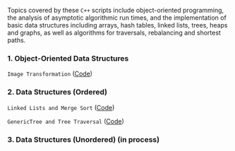 Topics covered by these `C++` scripts include object-oriented programming, the analysis of asymptotic algorithmic run times, and the implementation of basic data structures including arrays, hash tables, linked lists, trees, heaps and graphs, as well as algorithms for traversals, rebalancing and shortest paths.

### 1. Object-Oriented Data Structures

`Image Transformation` ([Code](https://github.com/daniel-furman/computer-science-fundamentals/blob/master/Week4_ImageTransform_assignment.cpp))

### 2. Data Structures (Ordered)

`Linked Lists and Merge Sort` ([Code](https://github.com/daniel-furman/computer-science-fundamentals/blob/master/Week5_LinkedLists_assignment.h))

`GenericTree and Tree Traversal` ([Code](https://github.com/daniel-furman/computer-science-code/blob/master/Week7_tree_assignment.h))

### 3. Data Structures (Unordered) (in process)
